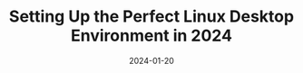 ---
title: "Setting Up the Perfect Linux Desktop Environment in 2024"
date: 2024-01-20
tags: ["linux", "desktop", "productivity"]
---